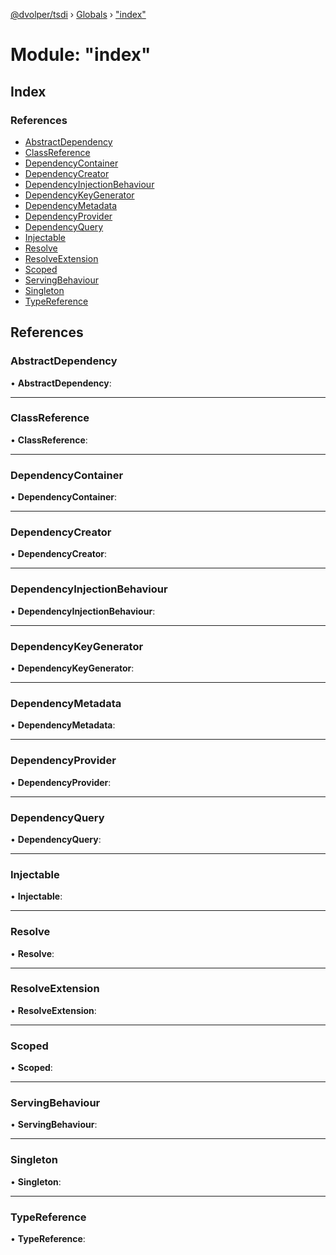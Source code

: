 [@dvolper/tsdi](../README.md) › [Globals](../globals.md) › ["index"](_index_.md)

# Module: "index"

## Index

### References

* [AbstractDependency](_index_.md#abstractdependency)
* [ClassReference](_index_.md#classreference)
* [DependencyContainer](_index_.md#dependencycontainer)
* [DependencyCreator](_index_.md#dependencycreator)
* [DependencyInjectionBehaviour](_index_.md#dependencyinjectionbehaviour)
* [DependencyKeyGenerator](_index_.md#dependencykeygenerator)
* [DependencyMetadata](_index_.md#dependencymetadata)
* [DependencyProvider](_index_.md#dependencyprovider)
* [DependencyQuery](_index_.md#dependencyquery)
* [Injectable](_index_.md#injectable)
* [Resolve](_index_.md#resolve)
* [ResolveExtension](_index_.md#resolveextension)
* [Scoped](_index_.md#scoped)
* [ServingBehaviour](_index_.md#servingbehaviour)
* [Singleton](_index_.md#singleton)
* [TypeReference](_index_.md#typereference)

## References

###  AbstractDependency

• **AbstractDependency**:

___

###  ClassReference

• **ClassReference**:

___

###  DependencyContainer

• **DependencyContainer**:

___

###  DependencyCreator

• **DependencyCreator**:

___

###  DependencyInjectionBehaviour

• **DependencyInjectionBehaviour**:

___

###  DependencyKeyGenerator

• **DependencyKeyGenerator**:

___

###  DependencyMetadata

• **DependencyMetadata**:

___

###  DependencyProvider

• **DependencyProvider**:

___

###  DependencyQuery

• **DependencyQuery**:

___

###  Injectable

• **Injectable**:

___

###  Resolve

• **Resolve**:

___

###  ResolveExtension

• **ResolveExtension**:

___

###  Scoped

• **Scoped**:

___

###  ServingBehaviour

• **ServingBehaviour**:

___

###  Singleton

• **Singleton**:

___

###  TypeReference

• **TypeReference**:
